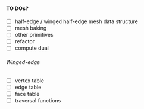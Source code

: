 #### TO DOs?
- [ ] half-edge / winged half-edge mesh data structure
- [ ] mesh baking
- [ ] other primitives
- [ ] refactor
- [ ] compute dual

###### Winged-edge
- [ ] vertex table
- [ ] edge table
- [ ] face table
- [ ] traversal functions
